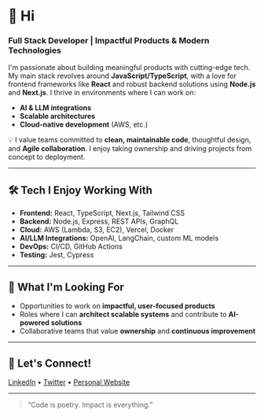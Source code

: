# 👋 Hi

### Full Stack Developer | Impactful Products & Modern Technologies

I'm passionate about building meaningful products with cutting-edge tech. My main stack revolves around **JavaScript/TypeScript**, with a love for frontend frameworks like **React** and robust backend solutions using **Node.js** and **Next.js**. I thrive in environments where I can work on:
- **AI & LLM integrations**
- **Scalable architectures**
- **Cloud-native development** (AWS, etc.)

💡 I value teams committed to **clean, maintainable code**, thoughtful design, and **Agile collaboration**. I enjoy taking ownership and driving projects from concept to deployment.

---

## 🛠️ Tech I Enjoy Working With
- **Frontend:** React, TypeScript, Next.js, Tailwind CSS
- **Backend:** Node.js, Express, REST APIs, GraphQL
- **Cloud:** AWS (Lambda, S3, EC2), Vercel, Docker
- **AI/LLM Integrations:** OpenAI, LangChain, custom ML models
- **DevOps:** CI/CD, GitHub Actions
- **Testing:** Jest, Cypress

---

## 🌟 What I'm Looking For
- Opportunities to work on **impactful, user-focused products**
- Roles where I can **architect scalable systems** and contribute to **AI-powered solutions**
- Collaborative teams that value **ownership** and **continuous improvement**

---

## 🤝 Let's Connect!
<!-- Add your social links below -->
[LinkedIn](#) • [Twitter](#) • [Personal Website](#)

---

<!-- Optionally, showcase favorite projects here if you provide details!
## 🚀 Featured Projects
- [Project Name](project-link) – Short description.
- [Project Name](project-link) – Short description.
-->

<!-- Optionally, add a fun fact or your motto! -->
> “Code is poetry. Impact is everything.”


<!-- Badges (optional) 
![GitHub Stats](https://github-readme-stats.vercel.app/api?username=0xcyberloop&show_icons=true&hide_title=true)
-->
